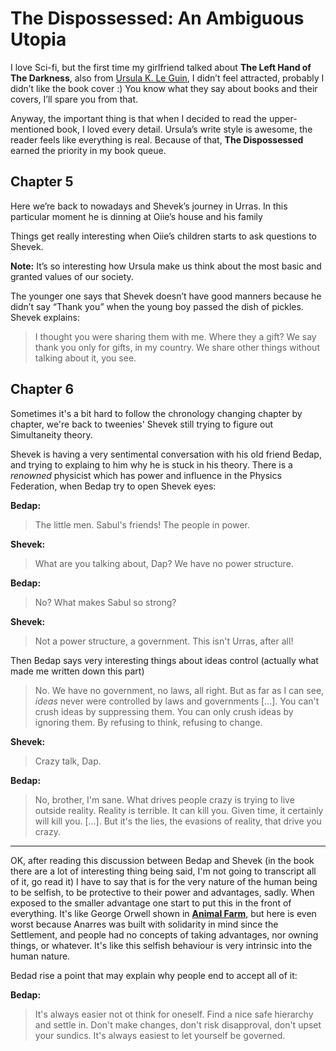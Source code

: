 # The Dispossessed: An Ambiguous Utopia

I love Sci-fi, but the first time my girlfriend talked about **The Left Hand of The Darkness**, also from [Ursula K. Le Guin](https://en.m.wikipedia.org/wiki/Ursula_K._Le_Guin), I didn’t feel attracted, probably I didn’t like the book cover :) You know what they say about books and their covers, I’ll spare you from that.

Anyway, the important thing is that when I decided to read the upper-mentioned book, I loved every detail. Ursula’s write style is awesome, the reader feels like everything is real. Because of that, **The Dispossessed** earned the priority in my book queue.

## Chapter 5

Here we’re back to nowadays and Shevek’s journey in Urras. In this particular moment he is dinning at Oiie’s house and his family

Things get really interesting when Oiie’s children starts to ask questions to Shevek.

**Note:** It’s so interesting how Ursula make us think about the most basic and granted values of our society.

The younger one says that Shevek doesn’t have good manners because he didn’t say “Thank you” when the young boy passed the dish of pickles. Shevek explains:

> I thought you were sharing them with me. Where they a gift? We say thank you only for gifts, in my country. We share other things without talking about it, you see.

## Chapter 6

Sometimes it's a bit hard to follow the chronology changing chapter by chapter, we're back to tweenies' Shevek still trying to figure out Simultaneity theory.

Shevek is having a very sentimental conversation with his old friend Bedap, and trying to explaing to him why he is stuck in his theory. There is a _renowned_ physicist which has power and influence in the Physics Federation, when Bedap try to open Shevek eyes:

**Bedap:**

> The little men. Sabul's friends! The people in power.

**Shevek:**

> What are you talking about, Dap? We have no power structure.

**Bedap:**

> No? What makes Sabul so strong?

**Shevek:**

> Not a power structure, a government. This isn't Urras, after all!

Then Bedap says very interesting things about ideas control (actually what made me written down this part)

> No. We have no government, no laws, all right. But as far as I can see, _ideas_ never were controlled by laws and governments [...]. You can't crush ideas by suppressing them. You can only crush ideas by ignoring them. By refusing to think, refusing to change.

**Shevek:**

> Crazy talk, Dap.

**Bedap:**

> No, brother, I'm sane. What drives people crazy is trying to live outside reality. Reality is terrible. It can kill you. Given time, it certainly will kill you. [...]. But it's the lies, the evasions of reality, that drive you crazy.

-------------------------------------------------------------------------------

OK, after reading this discussion between Bedap and Shevek (in the book there are a lot of interesting thing being said, I'm not going to transcript all of it, go read it) I have to say that is for the very nature of the human being to be selfish, to be protective to their power and advantages, sadly. When exposed to the smaller advantage one start to put this in the front of everything. It's like George Orwell shown in **[Animal Farm](https://en.wikipedia.org/wiki/Animal_Farm)**, but here is even worst because Anarres was built with solidarity in mind since the Settlement, and people had no concepts of taking advantages, nor owning things, or whatever. It's like this selfish behaviour is very intrinsic into the human nature.

Bedad rise a point that may explain why people end to accept all of it:

**Bedap:**

> It's always easier not ot think for oneself. Find a nice safe hierarchy and settle in. Don't make changes, don't risk disapproval, don't upset your sundics. It's always easiest to let yourself be governed.
